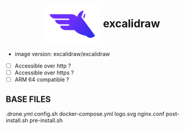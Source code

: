 <h1 align="center">
  <picture>
    <img align="center" alt="Pegaz" src="./logo.svg" height="100">
  </picture>
  excalidraw
</h1>

- image version: excalidraw/excalidraw
- [ ] Accessible over http ?
- [ ] Accessible over https ?
- [ ] ARM 64 compatible ?

## BASE FILES

.drone.yml config.sh docker-compose.yml logo.svg nginx.conf post-install.sh pre-install.sh